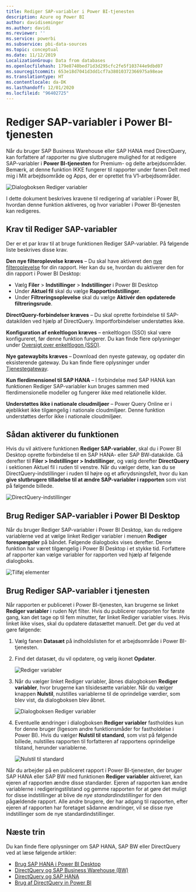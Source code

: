 ```yaml
---
title: Rediger SAP-variabler i Power BI-tjenesten
description: Azure og Power BI
author: davidiseminger
ms.author: davidi
ms.reviewer: ''
ms.service: powerbi
ms.subservice: pbi-data-sources
ms.topic: conceptual
ms.date: 11/12/2019
LocalizationGroup: Data from databases
ms.openlocfilehash: 179e8740bed71d3d295cfc2fe5f103744e9dbd07
ms.sourcegitcommit: 653e18d7041d3dd1cf7a38010372366975a98eae
ms.translationtype: HT
ms.contentlocale: da-DK
ms.lasthandoff: 12/01/2020
ms.locfileid: "96402725"
---
```

# <a name="edit-sap-variables-in-the-power-bi-service"></a>Rediger SAP-variabler i Power BI-tjenesten

Når du bruger SAP Business Warehouse eller SAP HANA med DirectQuery, kan forfattere af rapporter nu give slutbrugere mulighed for at redigere SAP-variabler i **Power BI-tjenesten** for Premium- og delte arbejdsområder. Bemærk, at denne funktion IKKE fungerer til rapporter under fanen Delt med mig i Mit arbejdsområde og Apps, der er oprettet fra V1-arbejdsområder. 

![Dialogboksen Rediger variabler](media/service-edit-sap-variables/sap-edit-variables-dialog.png)

I dette dokument beskrives kravene til redigering af variabler i Power BI, hvordan denne funktion aktiveres, og hvor variabler i Power BI-tjenesten kan redigeres.

## <a name="requirements-for-sap-edit-variables"></a>Krav til Rediger SAP-variabler

Der er et par krav til at bruge funktionen Rediger SAP-variabler. På følgende liste beskrives disse krav.

**Den nye filteroplevelse kræves** – Du skal have aktiveret den [nye filteroplevelse](../create-reports/power-bi-report-filter.md) for din rapport. Her kan du se, hvordan du aktiverer den for din rapport i Power BI Desktop:
- Vælg **Filer** > **Indstillinger** > **Indstillinger** i Power BI Desktop
- Under **Aktuel fil** skal du vælge **Rapportindstillinger**.
- Under **Filtreringsoplevelse** skal du vælge **Aktivér den opdaterede filtreringsrude**.

**DirectQuery-forbindelser kræves** – Du skal oprette forbindelse til SAP-datakilden ved hjælp af DirectQuery. Importforbindelser understøttes ikke.

**Konfiguration af enkeltlogon kræves** – enkeltlogon (SSO) skal være konfigureret, før denne funktion fungerer. Du kan finde flere oplysninger under [Oversigt over enkeltlogon (SSO)](service-gateway-sso-overview.md).

**Nye gatewaybits kræves** – Download den nyeste gateway, og opdater din eksisterende gateway. Du kan finde flere oplysninger under [Tjenestegateway](service-gateway-onprem.md).

**Kun flerdimensionel til SAP HANA** – I forbindelse med SAP HANA kan funktionen Rediger SAP-variabler kun bruges sammen med flerdimensionelle modeller og fungerer ikke med relationelle kilder.

**Understøttes ikke i nationale cloudmiljøer** – Power Query Online er i øjeblikket ikke tilgængelig i nationale cloudmiljøer. Denne funktion understøttes derfor ikke i nationale cloudmiljøer.

## <a name="how-to-enable-the-feature"></a>Sådan aktiverer du funktionen

Hvis du vil aktivere funktionen **Rediger SAP-variabler**, skal du i Power BI Desktop oprette forbindelse til en SAP HANA- eller SAP BW-datakilde. Gå derefter til **Filer > Indstillinger > Indstillinger**, og vælg derefter **DirectQuery** i sektionen Aktuel fil i ruden til venstre. Når du vælger dette, kan du se DirectQuery-indstillinger i ruden til højre og et afkrydsningsfelt, hvor du kan **give slutbrugere tilladelse til at ændre SAP-variabler i rapporten** som vist på følgende billede.

![DirectQuery-indstillinger](media/service-edit-sap-variables/sap-preview-setting-in-desktop.png)

## <a name="use-sap-edit-variables-in-power-bi-desktop"></a>Brug Rediger SAP-variabler i Power BI Desktop

Når du bruger Rediger SAP-variabler i Power BI Desktop, kan du redigere variablerne ved at vælge linket Rediger variabler i menuen **Rediger forespørgsler** på båndet. Følgende dialogboks vises derefter. Denne funktion har været tilgængelig i Power BI Desktop i et stykke tid. Forfattere af rapporter kan vælge variabler for rapporten ved hjælp af følgende dialogboks.

![Tilføj elementer](media/service-edit-sap-variables/sap-variables-add-items.png)

## <a name="use-sap-edit-variables-in-the-service"></a>Brug Rediger SAP-variabler i tjenesten

Når rapporten er publiceret i Power BI-tjenesten, kan brugerne se linket **Rediger variabler** i ruden Nyt filter. Hvis du publicerer rapporten for første gang, kan det tage op til fem minutter, før linket Rediger variabler vises. Hvis linket ikke vises, skal du opdatere datasættet manuelt.
Det gør du ved at gøre følgende:

1. Vælg fanen **Datasæt** på indholdslisten for et arbejdsområde i Power BI-tjenesten.

2. Find det datasæt, du vil opdatere, og vælg ikonet **Opdater**.

    ![Rediger variabler](media/service-edit-sap-variables/sap-edit-variables-link.png)

3. Når du vælger linket Rediger variabler, åbnes dialogboksen **Rediger variabler**, hvor brugerne kan tilsidesætte variabler. Når du vælger knappen **Nulstil**, nulstilles variablerne til de oprindelige værdier, som blev vist, da dialogboksen blev åbnet.

    ![Dialogboksen Rediger variabler](media/service-edit-sap-variables/sap-edit-variables-dialog.png)

4. Eventuelle ændringer i dialogboksen **Rediger variabler** fastholdes kun for denne bruger (ligesom andre funktionsmåder for fastholdelse i Power BI). Hvis du vælger **Nulstil til standard**, som vist på følgende billede, nulstilles rapporten til forfatteren af rapportens oprindelige tilstand, herunder variablerne.

    ![Nulstil til standard](media/service-edit-sap-variables/reset-to-default.png)

Når du arbejder på en publiceret rapport i Power BI-tjenesten, der bruger SAP HANA eller SAP BW med funktionen **Rediger variabler** aktiveret, kan ejeren af rapporten ændre disse standarder. Ejeren af rapporten kan ændre variablerne i redigeringstilstand og gemme rapporten for at gøre det muligt for disse indstillinger at blive de *nye standardindstillinger* for den pågældende rapport. Alle andre brugere, der har adgang til rapporten, efter ejeren af rapporten har foretaget sådanne ændringer, vil se disse nye indstillinger som de nye standardindstillinger.

## <a name="next-steps"></a>Næste trin

Du kan finde flere oplysninger om SAP HANA, SAP BW eller DirectQuery ved at læse følgende artikler:

- [Brug SAP HANA i Power BI Desktop](desktop-sap-hana.md)
- [DirectQuery og SAP Business Warehouse (BW)](desktop-directquery-sap-bw.md)
- [DirectQuery og SAP HANA](desktop-directquery-sap-hana.md)
- [Brug af DirectQuery in Power BI](desktop-directquery-about.md)
